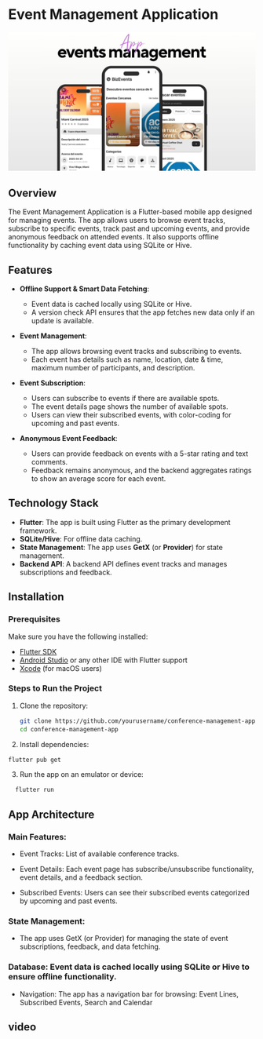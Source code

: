 # Event Management Application

![Banner](assets/images/banner.jpg) 

## Overview

The Event Management Application is a Flutter-based mobile app designed for managing events. The app allows users to browse event tracks, subscribe to specific events, track past and upcoming events, and provide anonymous feedback on attended events. It also supports offline functionality by caching event data using SQLite or Hive. 


## Features

- **Offline Support & Smart Data Fetching**:
  - Event data is cached locally using SQLite or Hive.
  - A version check API ensures that the app fetches new data only if an update is available.

- **Event Management**:
  - The app allows browsing event tracks and subscribing to events.
  - Each event has details such as name, location, date & time, maximum number of participants, and description.

- **Event Subscription**:
  - Users can subscribe to events if there are available spots.
  - The event details page shows the number of available spots.
  - Users can view their subscribed events, with color-coding for upcoming and past events.

- **Anonymous Event Feedback**:
  - Users can provide feedback on events with a 5-star rating and text comments.
  - Feedback remains anonymous, and the backend aggregates ratings to show an average score for each event.

## Technology Stack

- **Flutter**: The app is built using Flutter as the primary development framework.
- **SQLite/Hive**: For offline data caching.
- **State Management**: The app uses **GetX** (or **Provider**) for state management.
- **Backend API**: A backend API defines event tracks and manages subscriptions and feedback.

## Installation

### Prerequisites

Make sure you have the following installed:

- [Flutter SDK](https://flutter.dev/docs/get-started/install)
- [Android Studio](https://developer.android.com/studio) or any other IDE with Flutter support
- [Xcode](https://developer.apple.com/xcode/) (for macOS users)

### Steps to Run the Project

1. Clone the repository:

   ```bash
   git clone https://github.com/yourusername/conference-management-app.git
   cd conference-management-app
   ```

2. Install dependencies:

```bash
flutter pub get
```

3. Run the app on an emulator or device:

```bash
  flutter run
```

## App Architecture
### Main Features:

- Event Tracks: List of available conference tracks.

- Event Details: Each event page has subscribe/unsubscribe functionality, event details, and a feedback section.

- Subscribed Events: Users can see their subscribed events categorized by upcoming and past events.

### State Management:

- The app uses GetX (or Provider) for managing the state of event subscriptions, feedback, and data fetching.

### Database: Event data is cached locally using SQLite or Hive to ensure offline functionality.

- Navigation: The app has a navigation bar for browsing: Event Lines, Subscribed Events, Search and Calendar

## video
